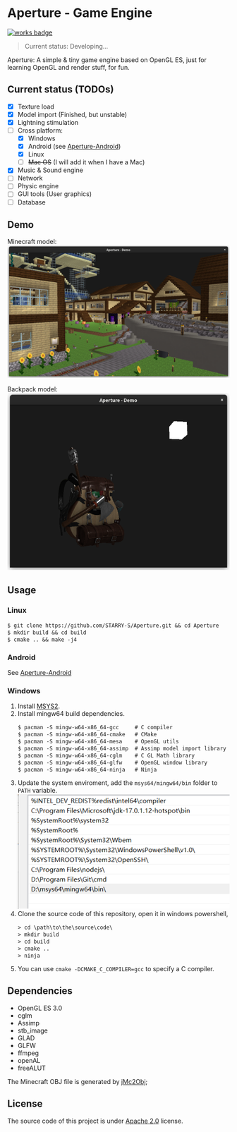 # Aperture - Game Engine

[![works badge](https://cdn.jsdelivr.net/gh/nikku/works-on-my-machine@v0.2.0/badge.svg)](https://github.com/STARRY-S/Aperture)

> Current status: Developing...

Aperture: A simple & tiny game engine based on OpenGL ES,
just for learning OpenGL and render stuff, for fun.

Current status (TODOs)
----

- [x] Texture load
- [x] Model import  (Finished, but unstable)
- [x] Lightning stimulation
- [ ] Cross platform:
    - [x] Windows
    - [x] Android (see [Aperture-Android](https://github.com/STARRY-S/GameEngine-Android))
    - [x] Linux
    - [ ] ~~Mac OS~~ (I will add it when I have a Mac)
- [x] Music & Sound engine
- [ ] Network
- [ ] Physic engine
- [ ] GUI tools (User graphics)
- [ ] Database

## Demo

Minecraft model:
![](images/demo-mc-2.png)

Backpack model:
![](images/demo-backpack.png)

## Usage

### Linux

```
$ git clone https://github.com/STARRY-S/Aperture.git && cd Aperture
$ mkdir build && cd build
$ cmake .. && make -j4
```

### Android

See [Aperture-Android](https://github.com/STARRY-S/Aperture-Android)

### Windows

1. Install [MSYS2](https://www.msys2.org/).
2. Install mingw64 build dependencies.
   ```
   $ pacman -S mingw-w64-x86_64-gcc     # C compiler
   $ pacman -S mingw-w64-x86_64-cmake   # CMake
   $ pacman -S mingw-w64-x86_64-mesa    # OpenGL utils
   $ pacman -S mingw-w64-x86_64-assimp  # Assimp model import library
   $ pacman -S mingw-w64-x86_64-cglm    # C GL Math library
   $ pacman -S mingw-w64-x86_64-glfw    # OpenGL window library
   $ pacman -S mingw-w64-x86_64-ninja   # Ninja
   ```
3. Update the system enviroment, add the `msys64/mingw64/bin` folder to `PATH` variable.
   ![](images/env.png)
4. Clone the source code of this repository, open it in windows powershell,
   ```
   > cd \path\to\the\source\code\
   > mkdir build
   > cd build
   > cmake ..
   > ninja
   ```
5. You can use `cmake -DCMAKE_C_COMPILER=gcc` to specify a C compiler.

## Dependencies

- OpenGL ES 3.0
- cglm
- Assimp
- stb_image
- GLAD
- GLFW
- ffmpeg
- openAL
- freeALUT

The Minecraft OBJ file is generated by [jMc2Obj](https://github.com/jmc2obj/j-mc-2-obj);

## License

The source code of this project is under [Apache 2.0](LICENSE) license.
